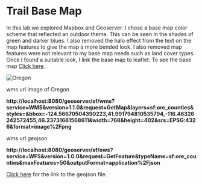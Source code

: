 # Trail Base Map

In this lab we explored Mapbox and Geoserver. I chose a base map color scheme that reflected an outdoor theme. This can be seen in the shades of green and darker blues. I also removed the halo effect from the text on the map features to give the map a more bended look. I also removed map features were not relevant to my base map needs such as land cover types. Once I found a suitable look, I link the base map to leaflet. To see the base map <a href="https://clarype.github.io/TrailBaseMap/">Click here</a>.

<img src="https://github.com/clarype/TrailBaseMap/blob/master/images/org.PNG" alt="Oregon">

wms url image of Oregon

**http://localhost:8080/geoserver/sf/wms?service=WMS&version=1.1.0&request=GetMap&layers=sf:ore_counties&styles=&bbox=-124.56670504390223,41.991794810535794,-116.46326242572455,46.23731681568611&width=768&height=402&srs=EPSG:4326&format=image%2Fpng**

wms url geojson 

**http://localhost:8080/geoserver/sf/ows?service=WFS&version=1.0.0&request=GetFeature&typeName=sf:ore_counties&maxFeatures=50&outputFormat=application%2Fjson**

<a href="https://github.com/clarype/TrailBaseMap/blob/master/assets/ore_counties.geojson">Click here</a> for the link to the geojson file.


